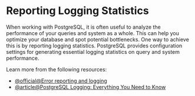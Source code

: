 # Reporting Logging Statistics

When working with PostgreSQL, it is often useful to analyze the performance of your queries and system as a whole. This can help you optimize your database and spot potential bottlenecks. One way to achieve this is by reporting logging statistics. PostgreSQL provides configuration settings for generating essential logging statistics on query and system performance.

Learn more from the following resources:

- [@official@Error reporting and logging](https://www.postgresql.org/docs/current/runtime-config-logging.html)
- [@article@PostgreSQL Logging: Everything You Need to Know](https://betterstack.com/community/guides/logging/how-to-start-logging-with-postgresql/)